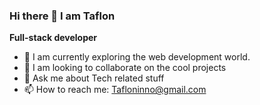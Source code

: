 ### Hi there 👋 I am Taflon


**Full-stack developer** 


- 🔭 I am currently exploring the web development world.
- 👯 I am looking to collaborate on the cool projects
- 💬 Ask me about Tech related stuff
- 📫 How to reach me: Tafloninno@gmail.com


